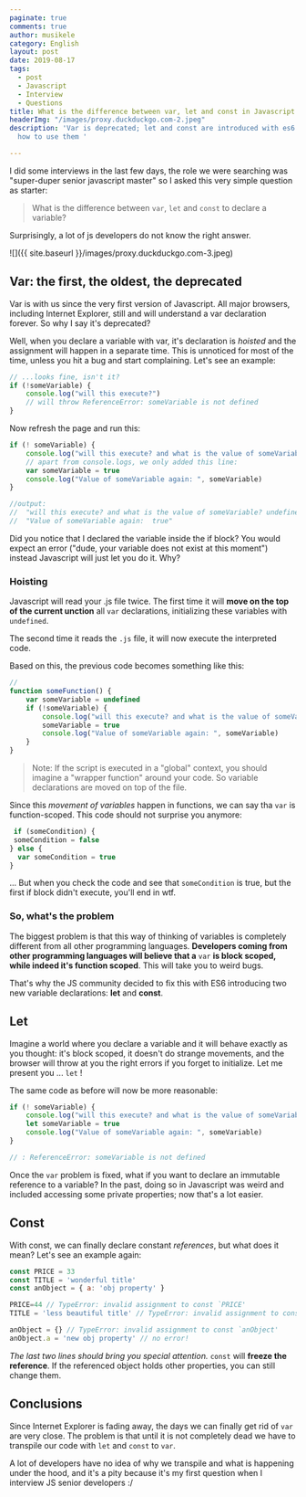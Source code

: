 ```yaml
---
paginate: true
comments: true
author: musikele
category: English
layout: post
date: 2019-08-17
tags:
  - post
  - Javascript
  - Interview
  - Questions
title: What is the difference between var, let and const in Javascript
headerImg: "/images/proxy.duckduckgo.com-2.jpeg"
description: 'Var is deprecated; let and const are introduced with es6. Let''s see
  how to use them '

---
```

I did some interviews in the last few days, the role we were searching was "super-duper senior javascript master" so I asked this very simple question as starter:

> What is the difference between `var`, `let` and `const` to declare a variable?

Surprisingly, a lot of js developers do not know the right answer.

![]({{ site.baseurl }}/images/proxy.duckduckgo.com-3.jpeg)

## Var: the first, the oldest, the deprecated

Var is with us since the very first version of Javascript. All major browsers, including Internet Explorer, still and will understand a var declaration forever. So why I say it's deprecated?

Well, when you declare a variable with var, it's declaration is _hoisted_ and the assignment will happen in a separate time. This is unnoticed for most of the time, unless you hit a bug and start complaining. Let's see an example:

```javascript
// ...looks fine, isn't it?
if (!someVariable) {
    console.log("will this execute?") 
    // will throw ReferenceError: someVariable is not defined
}
```

Now refresh the page and run this:

```javascript 
if (! someVariable) {
    console.log("will this execute? and what is the value of someVariable?", someVariable) 
    // apart from console.logs, we only added this line: 
    var someVariable = true 
    console.log("Value of someVariable again: ", someVariable)    
}

//output:
//  "will this execute? and what is the value of someVariable? undefined"
//  "Value of someVariable again:  true"
```

Did you notice that I declared the variable inside the if block? You would expect an error ("dude, your variable does not exist at this moment") instead Javascript will just let you do it. Why?

### Hoisting

Javascript will read your .js file twice. The first time it will **move on the top of the current unction** all `var` declarations, initializing these variables with `undefined`.

The second time it reads the `.js` file, it will now execute the interpreted code.

Based on this, the previous code becomes something like this:

```javascript 
// 
function someFunction() {
  	var someVariable = undefined
  	if (!someVariable) {
		console.log("will this execute? and what is the value of someVariable?", someVariable) 
    	someVariable = true
      	console.log("Value of someVariable again: ", someVariable)    
  	}
}
```

> Note: If the script is executed in a "global" context, you should imagine a "wrapper function" around your code. So variable declarations are moved on top of the file.

Since this _movement of variables_ happen in functions, we can say tha `var` is function-scoped. This code should not surprise you anymore:

```javascript
 if (someCondition) {
 someCondition = false
} else {
  var someCondition = true
}
```

... But when you check the code and see that `someCondition` is true, but the first if block didn't execute,  you'll end in wtf. 

### So, what's the problem

The biggest problem is that this way of thinking of variables is completely different from all other programming languages. **Developers coming from other programming languages will believe that a** `var` **is block scoped, while indeed it's function scoped**. This will take you to weird bugs.

That's why the JS community decided to fix this with ES6 introducing two new variable declarations: **let** and **const**.

## Let

Imagine a world where you declare a variable and it will behave exactly as you thought: it's block scoped, it doesn't do strange movements, and the browser will throw at you the right errors if you forget to initialize. Let me present you ... `let` !

The same code as before will now be more reasonable:

```javascript  
if (! someVariable) {
    console.log("will this execute? and what is the value of someVariable?", someVariable) 
    let someVariable = true
    console.log("Value of someVariable again: ", someVariable)    
}

// : ReferenceError: someVariable is not defined
```

Once the `var` problem is fixed, what if you want to declare an immutable reference to a variable? In the past, doing so in Javascript was weird and included accessing some private properties; now that's a lot easier.

## Const

With const, we can finally declare constant _references_, but what does it mean? Let's see an example again:

```javascript 
const PRICE = 33
const TITLE = 'wonderful title'
const anObject = { a: 'obj property' } 

PRICE=44 // TypeError: invalid assignment to const `PRICE'
TITLE = 'less beautiful title' // TypeError: invalid assignment to const `TITLE'

anObject = {} // TypeError: invalid assignment to const `anObject'
anObject.a = 'new obj property' // no error! 
```

_The last two lines should bring you special attention._ `const` will **freeze the reference**. If the referenced object holds other properties, you can still change them.

## Conclusions

Since Internet Explorer is fading away, the days we can finally get rid of `var` are very close. The problem is that until it is not completely dead we have to transpile our code with `let` and `const` to `var`.

A lot of developers have no idea of why we transpile and what is happening under the hood, and it's a pity because it's my first question when I interview JS senior developers :/
